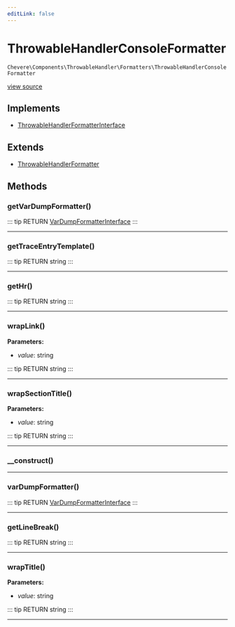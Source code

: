 ```yaml
---
editLink: false
---
```


# ThrowableHandlerConsoleFormatter

`Chevere\Components\ThrowableHandler\Formatters\ThrowableHandlerConsoleFormatter`

[view source](https://github.com/chevere/chevere/blob/master/src/Chevere/Components/ThrowableHandler/Formatters/ThrowableHandlerConsoleFormatter.php)

## Implements

- [ThrowableHandlerFormatterInterface](../../../Interfaces/ThrowableHandler/ThrowableHandlerFormatterInterface.md)

## Extends

- [ThrowableHandlerFormatter](./ThrowableHandlerFormatter.md)

## Methods

### getVarDumpFormatter()

::: tip RETURN
[VarDumpFormatterInterface](../../../Interfaces/VarDump/VarDumpFormatterInterface.md)
:::

---

### getTraceEntryTemplate()

::: tip RETURN
string
:::

---

### getHr()

::: tip RETURN
string
:::

---

### wrapLink()

**Parameters:**

- *value*: string

::: tip RETURN
string
:::

---

### wrapSectionTitle()

**Parameters:**

- *value*: string

::: tip RETURN
string
:::

---

### __construct()

---

### varDumpFormatter()

::: tip RETURN
[VarDumpFormatterInterface](../../../Interfaces/VarDump/VarDumpFormatterInterface.md)
:::

---

### getLineBreak()

::: tip RETURN
string
:::

---

### wrapTitle()

**Parameters:**

- *value*: string

::: tip RETURN
string
:::

---
